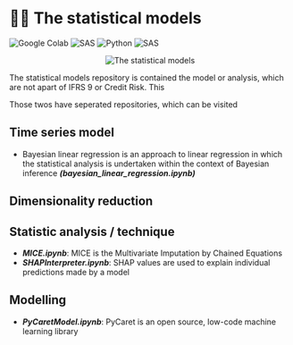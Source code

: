 # ✍🏻 The statistical models

![Google Colab](https://img.shields.io/badge/Editor-Google%20Colab-brightgreen)
![SAS](https://img.shields.io/badge/Editor-SAS-brightgreen)
![Python](https://img.shields.io/badge/Code-Python-blue)
![SAS](https://img.shields.io/badge/Code-SAS-blue)

<p align="center">
  <img src="https://research.phoenix.edu/sites/default/files/blogpost/images/statistical-analysis-hero.jpg" alt="The statistical models"/>
</p>

The statistical models repository is contained the model or analysis, which are not apart of IFRS 9 or Credit Risk. This


Those twos have seperated repositories, which can be visited

## Time series model
* Bayesian linear regression is an approach to linear regression in which the statistical analysis is undertaken within the context of Bayesian inference ***(bayesian_linear_regression.ipynb)***

## Dimensionality reduction

## Statistic analysis / technique
* ***MICE.ipynb***: MICE is the Multivariate Imputation by Chained Equations 
* ***SHAPInterpreter.ipynb***: SHAP values are used to explain individual predictions made by a model 

## Modelling
* ***PyCaretModel.ipynb***: PyCaret is an open source, low-code machine learning library 
